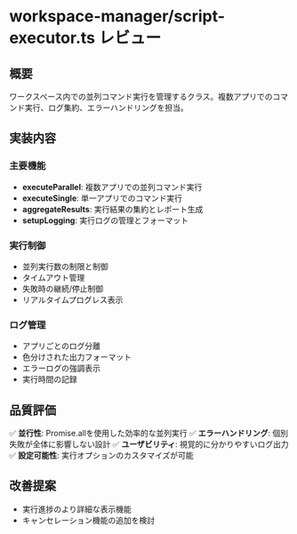 # workspace-manager/script-executor.ts レビュー

## 概要
ワークスペース内での並列コマンド実行を管理するクラス。複数アプリでのコマンド実行、ログ集約、エラーハンドリングを担当。

## 実装内容

### 主要機能
- **executeParallel**: 複数アプリでの並列コマンド実行
- **executeSingle**: 単一アプリでのコマンド実行
- **aggregateResults**: 実行結果の集約とレポート生成
- **setupLogging**: 実行ログの管理とフォーマット

### 実行制御
- 並列実行数の制限と制御
- タイムアウト管理
- 失敗時の継続/停止制御
- リアルタイムプログレス表示

### ログ管理
- アプリごとのログ分離
- 色分けされた出力フォーマット
- エラーログの強調表示
- 実行時間の記録

## 品質評価
✅ **並行性**: Promise.allを使用した効率的な並列実行
✅ **エラーハンドリング**: 個別失敗が全体に影響しない設計
✅ **ユーザビリティ**: 視覚的に分かりやすいログ出力
✅ **設定可能性**: 実行オプションのカスタマイズが可能

## 改善提案
- 実行進捗のより詳細な表示機能
- キャンセレーション機能の追加を検討